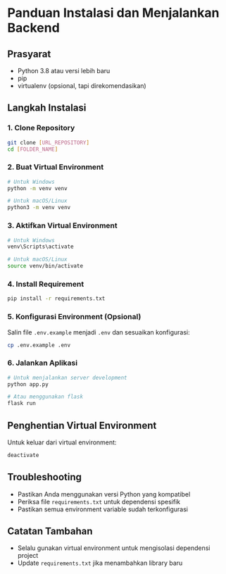 # Panduan Instalasi dan Menjalankan Backend

## Prasyarat
- Python 3.8 atau versi lebih baru
- pip
- virtualenv (opsional, tapi direkomendasikan)

## Langkah Instalasi

### 1. Clone Repository
```bash
git clone [URL_REPOSITORY]
cd [FOLDER_NAME]
```

### 2. Buat Virtual Environment
```bash
# Untuk Windows
python -m venv venv

# Untuk macOS/Linux
python3 -m venv venv
```

### 3. Aktifkan Virtual Environment
```bash
# Untuk Windows
venv\Scripts\activate

# Untuk macOS/Linux
source venv/bin/activate
```

### 4. Install Requirement
```bash
pip install -r requirements.txt
```

### 5. Konfigurasi Environment (Opsional)
Salin file `.env.example` menjadi `.env` dan sesuaikan konfigurasi:
```bash
cp .env.example .env
```

### 6. Jalankan Aplikasi
```bash
# Untuk menjalankan server development
python app.py

# Atau menggunakan flask
flask run
```

## Penghentian Virtual Environment
Untuk keluar dari virtual environment:
```bash
deactivate
```

## Troubleshooting
- Pastikan Anda menggunakan versi Python yang kompatibel
- Periksa file `requirements.txt` untuk dependensi spesifik
- Pastikan semua environment variable sudah terkonfigurasi

## Catatan Tambahan
- Selalu gunakan virtual environment untuk mengisolasi dependensi project
- Update `requirements.txt` jika menambahkan library baru
